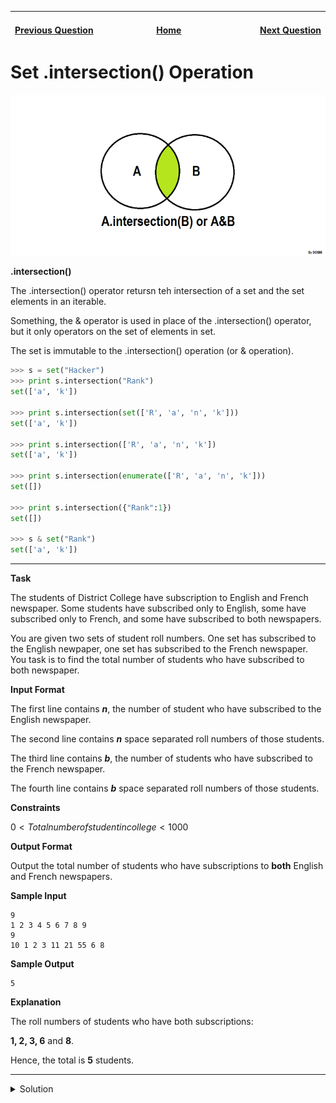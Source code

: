 | <img width=1000>[Previous Question](https://github.com/Kevin-Lago/python-hackerrank-solutions/tree/main/src/sets/set_union_operation)</img> | <img width=1000>[Home](https://github.com/Kevin-Lago/python-hackerrank-solutions)</img> | <img width=1000>[Next Question](https://github.com/Kevin-Lago/python-hackerrank-solutions/tree/main/src/sets/set_difference_operation)</img> |
|:---|:---:|---:|

# Set .intersection() Operation

![HackerrankSetIntersectionDiagram](1.png)

__.intersection()__

The .intersection() operator retursn teh intersection of a set and the set elements in an iterable.

Something, the & operator is used in place of the .intersection() operator, but it only operators on the set of elements in set.

The set is immutable to the .intersection() operation (or & operation).

```python
>>> s = set("Hacker")
>>> print s.intersection("Rank")
set(['a', 'k'])

>>> print s.intersection(set(['R', 'a', 'n', 'k']))
set(['a', 'k'])

>>> print s.intersection(['R', 'a', 'n', 'k'])
set(['a', 'k'])

>>> print s.intersection(enumerate(['R', 'a', 'n', 'k']))
set([])

>>> print s.intersection({"Rank":1})
set([])

>>> s & set("Rank")
set(['a', 'k'])
```

---

__Task__

The students of District College have subscription to English and French newspaper. Some students have subscribed only to English, some have subscribed only to French, and some have subscribed to both newspapers.

You are given two sets of student roll numbers. One set has subscribed to the English newpaper, one set has subscribed to the French newspaper. You task is to find the total number of students who have subscribed to both newspaper.

__Input Format__

The first line contains ___n___, the number of student who have subscribed to the English newspaper.

The second line contains ___n___ space separated roll numbers of those students.

The third line contains ___b___, the number of students who have subscribed to the French newspaper.

The fourth line contains ___b___ space separated roll numbers of those students.

__Constraints__

$0 < Total number of student in college < 1000$

__Output Format__

Output the total number of students who have subscriptions to __both__ English and French newspapers.

__Sample Input__

```
9
1 2 3 4 5 6 7 8 9
9
10 1 2 3 11 21 55 6 8
```

__Sample Output__

```
5
```

__Explanation__

The roll numbers of students who have both subscriptions:

__1, 2, 3, 6__ and __8__.

Hence, the total is __5__ students.

---

<details><summary>Solution</summary>
    
```python
if __name__ == '__main__':
    n = int(input())
    a = set(map(int, input().split()))

    m = int(input())
    b = set(map(int, input().split()))

    print(len(a.intersection(b)))
```
</details>
